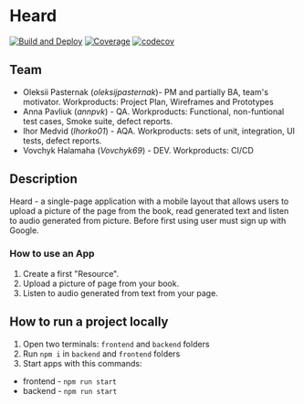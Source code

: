 # Heard
[![Build and Deploy](https://github.com/Vovchyk69/BeeGargen/actions/workflows/ci.yml/badge.svg?branch=dev-ci)](https://github.com/Vovchyk69/BeeGargen/actions/workflows/ci.yml)
[![Coverage](https://github.com/Vovchyk69/BeeGargen/actions/workflows/coverage.yml/badge.svg?branch=dev-ci)](https://github.com/Vovchyk69/BeeGargen/actions/workflows/coverage.yml)
[![codecov](https://codecov.io/gh/Vovchyk69/BeeGargen/branch/dev-ci/graph/badge.svg?token=DX0HIAR97U)](https://codecov.io/gh/Vovchyk69/BeeGargen)
## Team
- Oleksii Pasternak (*oleksijpasternak*)- PM and partially BA, team's motivator. Workproducts: Project Plan, Wireframes and Prototypes 
- Anna Pavliuk (*annpvk*) - QA. Workproducts: Functional, non-funtional test cases, Smoke suite, defect reports.
- Ihor Medvid (*Ihorko01*) - AQA. Workproducts: sets of unit, integration, UI tests, defect reports.
- Vovchyk Halamaha (*Vovchyk69*) - DEV. Workproducts: CI/CD

## Description
Heard - a single-page application with a mobile layout that allows users to upload a picture of the page from the book, read generated text and listen to audio generated from picture. Before first using user must sign up with Google.
### How to use an App
1. Create a first "Resource".
2. Upload a picture of page from your book.
3. Listen to audio generated from text from your page.

## How to run a project locally
1. Open two terminals: `frontend` and `backend` folders
2. Run `npm i` in `backend` and `frontend` folders
3. Start apps with this commands:
  - frontend - `npm run start`
  - backend - `npm run start`

